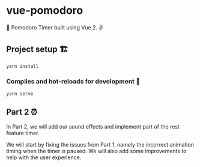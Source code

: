# vue-pomodoro

🍅 Pomodoro Timer built using Vue 2. ✌️

## Project setup 🏗️

```
yarn install
```

### Compiles and hot-reloads for development 🚧

```
yarn serve
```

## Part 2 ⏰

In Part 2, we will add our sound effects and implement part of the rest feature timer.

We will start by fixing the issues from Part 1, namely the incorrect animation timing when the timer is paused. We will also add some improvements to help with the user experience.
